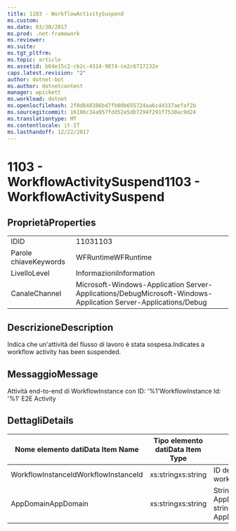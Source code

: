 ```yaml
---
title: 1103 - WorkflowActivitySuspend
ms.custom: 
ms.date: 03/30/2017
ms.prod: .net-framework
ms.reviewer: 
ms.suite: 
ms.tgt_pltfrm: 
ms.topic: article
ms.assetid: b64e15c2-cb2c-4314-9074-ce2c6717232e
caps.latest.revision: "2"
author: dotnet-bot
ms.author: dotnetcontent
manager: wpickett
ms.workload: dotnet
ms.openlocfilehash: 2f0d848386bd7fb00b655724aa6c44337aefaf2b
ms.sourcegitcommit: 16186c34a957fdd52e5db7294f291f7530ac9d24
ms.translationtype: MT
ms.contentlocale: it-IT
ms.lasthandoff: 12/22/2017
---
```

# <a name="1103---workflowactivitysuspend"></a><span data-ttu-id="90346-102">1103 - WorkflowActivitySuspend</span><span class="sxs-lookup"><span data-stu-id="90346-102">1103 - WorkflowActivitySuspend</span></span>
## <a name="properties"></a><span data-ttu-id="90346-103">Proprietà</span><span class="sxs-lookup"><span data-stu-id="90346-103">Properties</span></span>  
  
|||  
|-|-|  
|<span data-ttu-id="90346-104">ID</span><span class="sxs-lookup"><span data-stu-id="90346-104">ID</span></span>|<span data-ttu-id="90346-105">1103</span><span class="sxs-lookup"><span data-stu-id="90346-105">1103</span></span>|  
|<span data-ttu-id="90346-106">Parole chiave</span><span class="sxs-lookup"><span data-stu-id="90346-106">Keywords</span></span>|<span data-ttu-id="90346-107">WFRuntime</span><span class="sxs-lookup"><span data-stu-id="90346-107">WFRuntime</span></span>|  
|<span data-ttu-id="90346-108">Livello</span><span class="sxs-lookup"><span data-stu-id="90346-108">Level</span></span>|<span data-ttu-id="90346-109">Informazioni</span><span class="sxs-lookup"><span data-stu-id="90346-109">Information</span></span>|  
|<span data-ttu-id="90346-110">Canale</span><span class="sxs-lookup"><span data-stu-id="90346-110">Channel</span></span>|<span data-ttu-id="90346-111">Microsoft-Windows-Application Server-Applications/Debug</span><span class="sxs-lookup"><span data-stu-id="90346-111">Microsoft-Windows-Application Server-Applications/Debug</span></span>|  
  
## <a name="description"></a><span data-ttu-id="90346-112">Descrizione</span><span class="sxs-lookup"><span data-stu-id="90346-112">Description</span></span>  
 <span data-ttu-id="90346-113">Indica che un'attività del flusso di lavoro è stata sospesa.</span><span class="sxs-lookup"><span data-stu-id="90346-113">Indicates a workflow activity has been suspended.</span></span>  
  
## <a name="message"></a><span data-ttu-id="90346-114">Messaggio</span><span class="sxs-lookup"><span data-stu-id="90346-114">Message</span></span>  
 <span data-ttu-id="90346-115">Attività end-to-end di WorkflowInstance con ID: '%1'</span><span class="sxs-lookup"><span data-stu-id="90346-115">WorkflowInstance Id: '%1' E2E Activity</span></span>  
  
## <a name="details"></a><span data-ttu-id="90346-116">Dettagli</span><span class="sxs-lookup"><span data-stu-id="90346-116">Details</span></span>  
  
|<span data-ttu-id="90346-117">Nome elemento dati</span><span class="sxs-lookup"><span data-stu-id="90346-117">Data Item Name</span></span>|<span data-ttu-id="90346-118">Tipo elemento dati</span><span class="sxs-lookup"><span data-stu-id="90346-118">Data Item Type</span></span>|<span data-ttu-id="90346-119">Descrizione</span><span class="sxs-lookup"><span data-stu-id="90346-119">Description</span></span>|  
|--------------------|--------------------|-----------------|  
|<span data-ttu-id="90346-120">WorkflowInstanceId</span><span class="sxs-lookup"><span data-stu-id="90346-120">WorkflowInstanceId</span></span>|<span data-ttu-id="90346-121">xs:string</span><span class="sxs-lookup"><span data-stu-id="90346-121">xs:string</span></span>|<span data-ttu-id="90346-122">ID dell'istanza del flusso di lavoro.</span><span class="sxs-lookup"><span data-stu-id="90346-122">The workflow instance id.</span></span>|  
|<span data-ttu-id="90346-123">AppDomain</span><span class="sxs-lookup"><span data-stu-id="90346-123">AppDomain</span></span>|<span data-ttu-id="90346-124">xs:string</span><span class="sxs-lookup"><span data-stu-id="90346-124">xs:string</span></span>|<span data-ttu-id="90346-125">Stringa restituita da AppDomain.CurrentDomain.FriendlyName.</span><span class="sxs-lookup"><span data-stu-id="90346-125">The string returned by AppDomain.CurrentDomain.FriendlyName.</span></span>|
